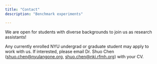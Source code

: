 ```yaml
---
title: "Contact"
description: "Benchmark experiments"

---
```


We are open for students with diverse backgrounds to join us as research assistants!

Any currently enrolled NYU undergrad or graduate student may apply to work with us.
If interested, please email Dr. Shuo Chen (shuo.chen@nyulangone.org, shuo.chen@nki.rfmh.org) with your CV.


